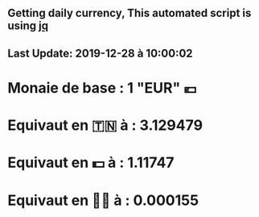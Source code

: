 ## Getting daily currency, This automated script is using [jq](https://stedolan.github.io/jq/)
## Last Update:  2019-12-28 à 10:00:02
 # Monaie de base : 1 "EUR" 💶 
 # Equivaut en 🇹🇳 à :  3.129479 
 # Equivaut en 💵 à : 1.11747
 # Equivaut en 🐱‍💻 à :  0.000155
